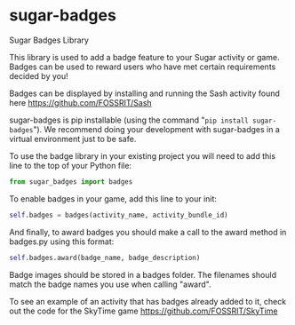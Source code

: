 sugar-badges
============

Sugar Badges Library

This library is used to add a badge feature to your Sugar activity or game.  Badges can be used to reward users who have met certain requirements decided by you!

Badges can be displayed by installing and running the Sash activity found here https://github.com/FOSSRIT/Sash

sugar-badges is pip installable (using the command "`pip install sugar-badges`"). We recommend doing your development with sugar-badges in a virtual environment just to be safe.

To use the badge library in your existing project you will need to add this line to the top of your Python file:

```python
from sugar_badges import badges
```

To enable badges in your game, add this line to your init:

```python
self.badges = badges(activity_name, activity_bundle_id)
```

And finally, to award badges you should make a call to the award method in badges.py using this format:

```python
self.badges.award(badge_name, badge_description)
```

Badge images should be stored in a badges folder. The filenames should match the badge names you use when calling "award".

To see an example of an activity that has badges already added to it, check out the code for the SkyTime game https://github.com/FOSSRIT/SkyTime

